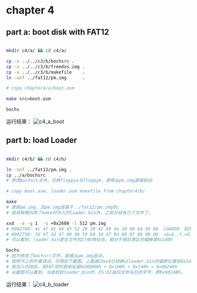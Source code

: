 # chapter 4

## part a: boot disk with FAT12

```bash

mkdir c4/a/ && cd c4/a/

cp -v ../../c3/b/bochsrc .
cp -v ../../c3/b/freedos.img .
cp -v ../../c3/b/makefile    .
ln -snf ../fat12/pm.img      .

# copy chapter4/a/boot.asm  

make src=boot.asm

bochs
```

运行结果：
![c4_a_boot](https://raw.githubusercontent.com/jungle85gopy/orangeS/master/c4/a/c4_a_boot.png)



## part b: load Loader

```bash

mkdir c4/b/ && cd c4/b/

ln -snf ../fat12/pm.img .
cp ../a/bochsrc     .
# 修改bochsrc文件，交换floppya与floppyb，使得从pm.img直接启动

# copy boot.asm, loader.asm makefile from chapter4/b/

make 
# 更新pm.img，且pm.img是基于../fat12/pm.img的。
# 故该映像内除了make时中入的loader.bin外，之前已经有几个文件了。

xxd  -a -g 1  -s +0x2600 -l 512 pm.img
# 0002740: 4c 4f 41 44 45 52 20 20 42 49 4e 20 00 64 59 b0  LOADER  BIN .dY.
# 0002750: 3d 47 3d 47 00 00 59 b0 3d 47 0d 00 0f 00 00 00  =G=G..Y.=G......
# 可以看到，loader.bin是在文件的2740地址处。相对于根目录区的偏移是0x140h

bochs
# 因为修改了bochsrc文件，直接从pm.img启动，
# 按照书上的步骤调试。可得如下截图。上面通过xxd已经确认loader.bin的偏移位置在0x140h，
# 故加入内存后，其FAT项的首地址是0x90000h + 0x100h + 0x140h = 0x90240h
# 从截图可以看到，当查找到loader.bin时，ES:DI指向文件名后的字节，即0x9024Bh。

```

运行结果：
![c4_b_loader](https://raw.githubusercontent.com/jungle85gopy/orangeS/master/c4/b/c4_b_loader.png)


